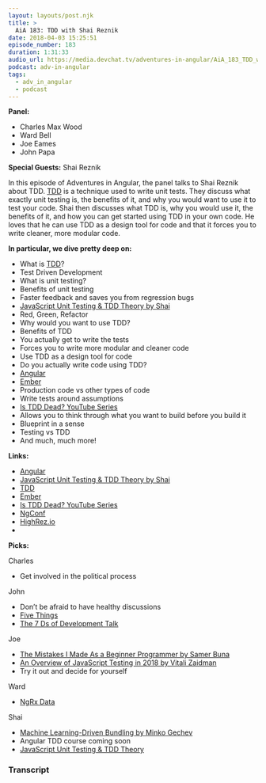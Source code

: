```yaml
---
layout: layouts/post.njk
title: >
  AiA 183: TDD with Shai Reznik
date: 2018-04-03 15:25:51
episode_number: 183
duration: 1:31:33
audio_url: https://media.devchat.tv/adventures-in-angular/AiA_183_TDD_with_Shai_Reznik.mp3
podcast: adv-in-angular
tags:
  - adv_in_angular
  - podcast
---
```


**Panel:**

- Charles Max Wood
- Ward Bell
- Joe Eames
- John Papa

**Special Guests:** Shai Reznik

In this episode of Adventures in Angular, the panel talks to Shai Reznik about TDD. [TDD](https://technologyconversations.com/2013/12/20/test-driven-development-tdd-example-walkthrough/) is a technique used to write unit tests. They discuss what exactly unit testing is, the benefits of it, and why you would want to use it to test your code. Shai then discusses what TDD is, why you would use it, the benefits of it, and how you can get started using TDD in your own code. He loves that he can use TDD as a design tool for code and that it forces you to write cleaner, more modular code.

**In particular, we dive pretty deep on:**

- What is [TDD](https://technologyconversations.com/2013/12/20/test-driven-development-tdd-example-walkthrough/)?
- Test Driven Development
- What is unit testing?
- Benefits of unit testing
- Faster feedback and saves you from regression bugs
- [JavaScript Unit Testing & TDD Theory by Shai](https://www.youtube.com/watch?v=hjFSJ8-w9E0)
- Red, Green, Refactor
- Why would you want to use TDD?
- Benefits of TDD
- You actually get to write the tests
- Forces you to write more modular and cleaner code
- Use TDD as a design tool for code
- Do you actually write code using TDD?
- [Angular](https://angular.io/)
- [Ember](https://www.emberjs.com/)
- Production code vs other types of code
- Write tests around assumptions
- [Is TDD Dead? YouTube Series](https://www.youtube.com/watch?v=z9quxZsLcfo)
- Allows you to think through what you want to build before you build it
- Blueprint in a sense
- Testing vs TDD
- And much, much more!

**Links:&nbsp;**

- [Angular](https://angular.io/)
- [JavaScript Unit Testing & TDD Theory by Shai](https://www.youtube.com/watch?v=hjFSJ8-w9E0)
- [TDD](https://technologyconversations.com/2013/12/20/test-driven-development-tdd-example-walkthrough/)
- [Ember](https://www.emberjs.com/)
- [Is TDD Dead? YouTube Series](https://www.youtube.com/watch?v=z9quxZsLcfo)
- [NgConf](https://www.ng-conf.org/)
- [HighRez.io](https://www.hirez.io/)
-

**Picks:**

Charles

- Get involved in the political process

John

- Don’t be afraid to have healthy discussions
- [Five Things](https://channel9.msdn.com/Shows/5-Things)
- [The 7 Ds of Development Talk](https://slides.com/johnpapa/7ds#/)

Joe

- [The Mistakes I Made As a Beginner Programmer by Samer Buna](https://medium.com/@samerbuna/the-mistakes-i-made-as-a-beginner-programmer-ac8b3e54c312)
- [An Overview of JavaScript Testing in 2018 by Vitali Zaidman](https://medium.com/welldone-software/an-overview-of-javascript-testing-in-2018-f68950900bc3)
- Try it out and decide for yourself

Ward

- [NgRx Data](https://github.com/johnpapa/angular-ngrx-data)

Shai

- [Machine Learning-Driven Bundling by Minko Gechev](https://blog.mgechev.com/2018/03/18/machine-learning-data-driven-bundling-webpack-javascript-markov-chain-angular-react/)
- Angular TDD course coming soon
- [JavaScript Unit Testing & TDD Theory](https://www.youtube.com/watch?v=hjFSJ8-w9E0)

### Transcript
